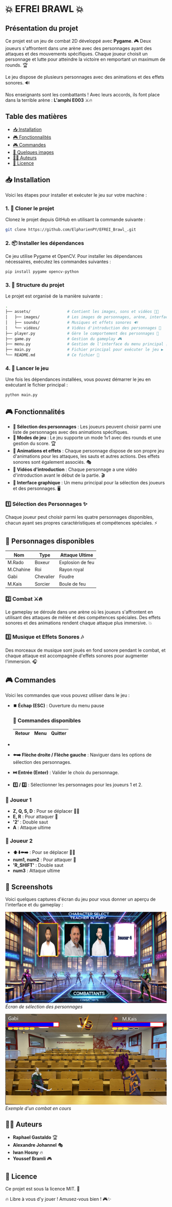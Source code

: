 # **💥 EFREI BRAWL 💥**

## **Présentation du projet**
Ce projet est un jeu de combat 2D développé avec **Pygame**. 🎮 Deux joueurs s'affrontent dans une arène avec des personnages ayant des attaques et des mouvements spécifiques. Chaque joueur choisit un personnage et lutte pour atteindre la victoire en remportant un maximum de rounds. 🏆

Le jeu dispose de plusieurs personnages avec des animations et des effets sonores. 🔊

Nos enseignants sont les combattants ! Avec leurs accords, ils font place dans la terrible arène : **L'amphi E003** ⚔️🔥

## **Table des matières**
- [📥 Installation](#installation)
- [🎮 Fonctionnalités](#fonctionnalités)
- [🎮 Commandes](#commandes)
- [📸 Quelques images](#screenshots)
- [👨‍💻 Auteurs](#auteurs)
- [📜 Licence](#licence)

## **📥 Installation**
Voici les étapes pour installer et exécuter le jeu sur votre machine :

### 1. 🚀 Cloner le projet
Clonez le projet depuis GitHub en utilisant la commande suivante :
```bash
git clone https://github.com/ElpharienPY/EFREI_Brawl_.git
```

### 2. 📦 Installer les dépendances
Ce jeu utilise Pygame et OpenCV. Pour installer les dépendances nécessaires, exécutez les commandes suivantes :
```bash
pip install pygame opencv-python
```

### 3. 📂 Structure du projet
Le projet est organisé de la manière suivante :
```bash
.
├── assets/                # Contient les images, sons et vidéos 🎨🎶
│   ├── images/            # Les images de personnages, arène, interface, etc.
│   ├── sounds/            # Musiques et effets sonores 🔊
│   └── vidéos/            # Vidéos d'introduction des personnages 🎥
├── player.py              # Gère le comportement des personnages 👾
├── game.py                # Gestion du gameplay 🎮
├── menu.py                # Gestion de l'interface du menu principal 🏠
├── main.py                # Fichier principal pour exécuter le jeu ▶️
└── README.md              # Ce fichier 📖
```

### 4. 🎯 Lancer le jeu
Une fois les dépendances installées, vous pouvez démarrer le jeu en exécutant le fichier principal :
```bash
python main.py
```

## **🎮 Fonctionnalités**
- **🔹 Sélection des personnages** : Les joueurs peuvent choisir parmi une liste de personnages avec des animations spécifiques.
- **🔹 Modes de jeu** : Le jeu supporte un mode 1v1 avec des rounds et une gestion du score. 🏆
- **🔹 Animations et effets** : Chaque personnage dispose de son propre jeu d'animations pour les attaques, les sauts et autres actions. Des effets sonores sont également associés. 🎭
- **🔹 Vidéos d'introduction** : Chaque personnage a une vidéo d'introduction avant le début de la partie. 🎬
- **🔹 Interface graphique** : Un menu principal pour la sélection des joueurs et des personnages. 🖥️

### 1️⃣ Sélection des Personnages ✨
Chaque joueur peut choisir parmi les quatre personnages disponibles, chacun ayant ses propres caractéristiques et compétences spéciales. ⚡
## 🧩 Personnages disponibles

| Nom        | Type      | Attaque Ultime   |
|------------|-----------|------------------|
| M.Rado     | Boxeur    | Explosion de feu |
| M.Chahine  | Roi       | Rayon royal      |
| Gabi       | Chevalier | Foudre           |
| M.Kais     | Sorcier   | Boule de feu     |


### 2️⃣ Combat ⚔️🔥
Le gameplay se déroule dans une arène où les joueurs s'affrontent en utilisant des attaques de mêlée et des compétences spéciales. Des effets sonores et des animations rendent chaque attaque plus immersive. 💥

### 3️⃣ Musique et Effets Sonores 🎶
Des morceaux de musique sont joués en fond sonore pendant le combat, et chaque attaque est accompagnée d'effets sonores pour augmenter l'immersion. 🎧

## **🎮 Commandes**
Voici les commandes que vous pouvez utiliser dans le jeu :

- **⏹️ Échap (ESC)** : Ouverture du menu pause
    ### 🧩 Commandes disponibles
    
    | Retour | Menu | Quitter |
    |--------|------|---------|
- 
- **⬅️➡️ Flèche droite / Flèche gauche** : Naviguer dans les options de sélection des personnages.
- **⏭️ Entrée (Enter)** : Valider le choix du personnage.
- **1️⃣ / 2️⃣** : Sélectionner les personnages pour les joueurs 1 et 2.

### **👤 Joueur 1**
- **Z, Q, S, D** : Pour se déplacer 🚶‍♂️
- **E, R** : Pour attaquer 🥊
- **'2'** : Double saut
- **A** : Attaque ultime 

### **👤 Joueur 2**
- **⬆️⬇️⬅️➡️** : Pour se déplacer 🚶‍♂️
- **num1, num2** : Pour attaquer 🥊
- **'R_SHIFT'** : Double saut
- **num3** : Attaque ultime 

## **📸 Screenshots**
Voici quelques captures d'écran du jeu pour vous donner un aperçu de l'interface et du gameplay :

![🎭 Écran de sélection des personnages](assets/screenshots/selection.png)
*Écran de sélection des personnages*

![⚔️ Combat en cours](assets/screenshots/combat.png)
*Exemple d'un combat en cours*

## **👨‍💻 Auteurs**
- **Raphael Gastaldo** 🏆
- **Alexandre Johannel** 🎭
- **Iwan Hosny** 🔥
- **Youssef Bramli** 🎮

## **📜 Licence**
Ce projet est sous la licence MIT. 📄

🔥 Libre à vous d'y jouer ! Amusez-vous bien ! 🎮✨
